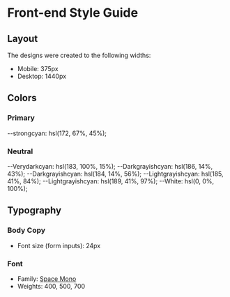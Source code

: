 # Front-end Style Guide

## Layout

The designs were created to the following widths:

- Mobile: 375px
- Desktop: 1440px

## Colors

### Primary

--strongcyan: hsl(172, 67%, 45%);

### Neutral

--Verydarkcyan: hsl(183, 100%, 15%);
--Darkgrayishcyan: hsl(186, 14%, 43%);
--Darkgrayishcyan: hsl(184, 14%, 56%);
--Lightgrayishcyan: hsl(185, 41%, 84%);
--Lightgrayishcyan: hsl(189, 41%, 97%);
--White: hsl(0, 0%, 100%);

## Typography

### Body Copy

- Font size (form inputs): 24px

### Font

- Family: [Space Mono](https://fonts.google.com/specimen/Space+Mono)
- Weights: 400, 500, 700
